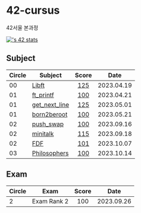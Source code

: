 # 42-cursus
42서울 본과정

[![<seoson>'s 42 stats](https://badge.mediaplus.ma/darkblue/<seoson>)](https://github.com/oakoudad/badge42)

## Subject
|Circle|Subject|Score|Date|
|----|----|:----:|:----:|
|00|[Libft](https://github.com/42seoul-translation/subject_ko/blob/master/ft_printf/ft_printf.ko.md)|[125](https://github.com/JaeSeoKim/badge42)|2023.04.19|
|01|[ft_printf](https://github.com/42seoul-translation/subject_ko/blob/master/ft_printf/ft_printf.ko.md)|[100](https://github.com/JaeSeoKim/badge42)|2023.04.21|
|01|[get_next_line](https://github.com/42seoul-translation/subject_ko/blob/master/get_next_line/get_next_line.ko.md)|[125](https://github.com/JaeSeoKim/badge42)|2023.05.01|
|01|[born2beroot](https://github.com/42seoul-translation/subject_ko/blob/master/born2beroot/born2beroot.md)|[100](https://github.com/JaeSeoKim/badge42)|2023.05.21|
|02|[push_swap](https://github.com/42seoul-translation/subject_ko/blob/master/push_swap/push_swap.ko.md)|[100](https://github.com/JaeSeoKim/badge42)|2023.09.16
|02|[minitalk](https://github.com/42seoul-translation/subject_ko/blob/master/minitalk/minitalk.md)|[115](https://github.com/JaeSeoKim/badge42)|2023.09.18
|02|[FDF](https://github.com/42seoul-translation/subject_ko/blob/master/fdf/fdf.ko.md)|[101](https://github.com/JaeSeoKim/badge42)| 2023.10.07
|03|[Philosophers](https://github.com/42seoul-translation/subject_ko/blob/master/philosophers/philosophers.ko.md)|[100](https://github.com/JaeSeoKim/badge42)| 2023.10.14



## Exam
|Circle|Exam|Score|Date|
|----|----|:----:|:----:|
|2|Exam Rank 2|100|2023.09.26|
